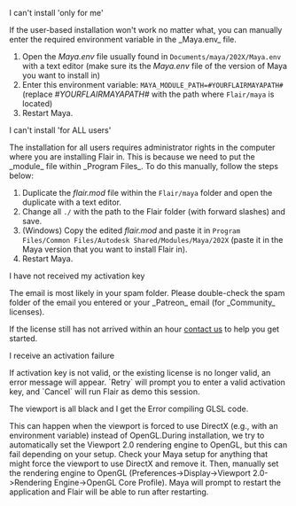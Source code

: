 
I can't install 'only for me'
<div markdown="1">
If the user-based installation won't work no matter what, you can manually enter the required environment variable in the _Maya.env_ file.

1. Open the _Maya.env_ file usually found in `Documents/maya/202X/Maya.env` with a text editor (make sure its the _Maya.env_ file of the version of Maya you want to install in)
1. Enter this environment variable: `MAYA_MODULE_PATH=#YOURFLAIRMAYAPATH#` (replace _#YOURFLAIRMAYAPATH#_ with the path where `Flair/maya` is located)
1. Restart Maya.
</div>

I can't install 'for ALL users'
<div markdown="1">
The installation for all users requires administrator rights in the computer where you are installing Flair in. This is because we need to put the _module_ file within _Program Files_.
To do this manually, follow the steps below:

1. Duplicate the _flair.mod_ file within the `Flair/maya` folder and open the duplicate with a text editor.
1. Change all `./` with the path to the Flair folder (with forward slashes) and save.
1. (Windows) Copy the edited _flair.mod_ and paste it in `Program Files/Common Files/Autodesk Shared/Modules/Maya/202X` (paste it in the Maya version that you want to install Flair in).
1. Restart Maya.
</div>

I have not received my activation key
<div markdown="1">
The email is most likely in your spam folder. Please double-check the spam folder of the email you entered or your _Patreon_ email (for _Community_ licenses).

If the license still has not arrived within an hour [contact us](https://artineering.io/contact) to help you get started.
</div>

I receive an activation failure
<div markdown="1">
If activation key is not valid, or the existing license is no longer valid, an error message will appear.
`Retry` will prompt you to enter a valid activation key, and `Cancel` will run Flair as demo this session.
</div>

The viewport is all black and I get the Error compiling GLSL code. 
<div markdown="1">
This can happen when the viewport is forced to use DirectX (e.g., with an environment variable) instead of OpenGL.During installation, we try to automatically set the Viewport 2.0 rendering engine to OpenGL, but this can fail depending on your setup.  Check your Maya setup for anything that might force the viewport to use DirectX and remove it. Then, manually set the rendering engine to OpenGL (Preferences->Display->Viewport 2.0->Rendering Engine->OpenGL Core Profile). Maya will prompt to restart the application and Flair will be able to run after restarting.
</div>






